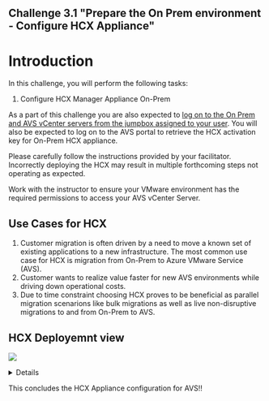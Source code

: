 Challenge 3.1
"Prepare the On Prem environment - Configure HCX Appliance"
---

# Introduction

In this challenge, you will perform the following tasks:

1.	Configure HCX Manager Appliance On-Prem

As a part of this challenge you are also expected to <u>log on to the On Prem and AVS vCenter servers from the jumpbox assigned to your user</u>. You will also be expected to log on to the AVS portal to retrieve the HCX activation key for On-Prem HCX appliance.

Please carefully follow the instructions provided by your facilitator. Incorrectly deploying the HCX may result in multiple forthcoming steps not operating as expected.

Work with the instructor to ensure your VMware environment has the required permissions to access your AVS vCenter Server.

## Use Cases for HCX

1. Customer migration is often driven by a need to move a known set of existing applications to a new infrastructure. The most common use case for HCX is migration from On-Prem to Azure VMware Service (AVS).
2. Customer wants to realize value faster for new AVS environments while driving down operational costs.
3. Due to time constraint choosing HCX proves to be beneficial as parallel migration scenarions like bulk migrations as well as live non-disruptive migrations to and from On-Prem to AVS.

## HCX Deployemnt view 

![](/Images/HCX/HCXLayered.png)

<details>

## Configure HCX Manager Appliance On-Prem

1.	Log in to the On Prem SDDC by login to your Azure jumpbox and by navigating to portal.azure.com. Log on to the jumpbox using the Bastian host and key in the username and password provided  within the AVS "Credentials&IP" document identified for your team

2.	Log on to your On-Prem vCenter using the "Credentials&IP" document

 ![](/Images/HCX/HCX_image3.png)

3.	Confirm that the vCenter server has hcx-manager deployed and powered on.

  ![](/Images/HCX/HCX_image4.png)

4.	Log on to the AVS private Cloud for your team in Azure Portal from where you will need to get a activation key for the HCX manager On-Prem

![](/Images/HCX/HCX_Image5.1.png)

5.	In the Azure VMware Solution portal, go to Manage > Add-ons > Migration using HCX > Connect with on-premise using HCX keys > Add > , specify the HCX Key Name (example as shown in the screenshot), and then select Add.

 ![](/Images/HCX/HCX_Image5.2.png)

6.	Use the admin credentials to sign in to the on-premises VMware HCX Manager at https://HCXManagerIP:9443. Use the "Credentials&IP" doc for this

### TIP
The admin user password is set during the VMware HCX Manager OVA file deployment.

7.	In Licensing, enter your key for HCX Advanced Key and select Activate.

![](/Images/HCX/HCX_image7.png)

### Important TIP
VMware HCX Manager must have open internet access or a proxy configured.

8.	In Datacentre Location, specify Chicago, Unted States of America and press continue

![](/Images/HCX/HCX_image8.png)

9.	In System Name, modify the name or accept the default and select Continue.

 ![](/Images/HCX/HCX_image9.png)

10.	Select Yes, Continue.

 ![](/Images/HCX/HCX_image10.png)

11.	In Connect your vCenter, provide the FQDN or IP address of your vCenter server and the appropriate credentials, and then select Continue. Use the "Credentials&IP" document for this

![](/Images/HCX/HCX_image11.png)

12. In Configure SSO/PSC, provide the FQDN or IP address of your Platform Services Controller (PSC), and then select Continue. In this case the the PSC is the same as the On-Prem vCenter server. Use the "Credentials&IP" document for the same

 ![](/Images/HCX/HCX_image12.png)

13. Verify that the information entered is correct and select Restart.

![](/Images/HCX/HCX_image13.png)

### Note
You'll experience a delay after restarting before being prompted for the next step.

After the services restart, you'll see vCenter showing as green on the screen that appears. Both vCenter and SSO must have the appropriate configuration parameters, which should be the same as the previous screen.

14.	Once HCX Appliance is restarted, log on to the HCX Manager UI – https://hcxmanagerIP:9443

15.	Go to Configuration -> vSphere Role Mapping -> replace System Administrator and Enterprise Administrator user groups with the following custom domain (instead of vsphere.local). 

Replace the domain name according to the group you have been assigned- microhack-one.zpod.io, Microhack-two.zpod.io or Microhack-three.zpod.io

 ![](/Images/HCX/HCX_image14.png)

 </details>

This concludes the HCX Appliance configuration for AVS!!


